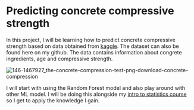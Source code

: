 # Predicting concrete compressive strength


In this project, I will be learning how to predict concrete compressive strength based on data obtained from [kaggle](https://www.kaggle.com/datasets/maajdl/yeh-concret-data). The dataset can also be found here on my github. The data contains information about congrete ingredients, age and compressive strength. 

 ![146-1467927_the-concrete-compression-test-png-download-concrete-compression](https://user-images.githubusercontent.com/53621744/208937629-6a293947-8280-4ad7-8b4a-f56f781dd1b6.png)
 
I will start with using the Random Forest model and also play around with other ML model. I will be doing this alongside my [intro to statistics course](https://www.udacity.com/course/intro-to-statistics--st101) so I get to apply the knowledge I gain.
